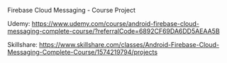 Firebase Cloud Messaging - Course Project

Udemy: https://www.udemy.com/course/android-firebase-cloud-messaging-complete-course/?referralCode=6892CF69DA6DD5AEAA5B

Skillshare: https://www.skillshare.com/classes/Android-Firebase-Cloud-Messaging-Complete-Course/1574219794/projects
